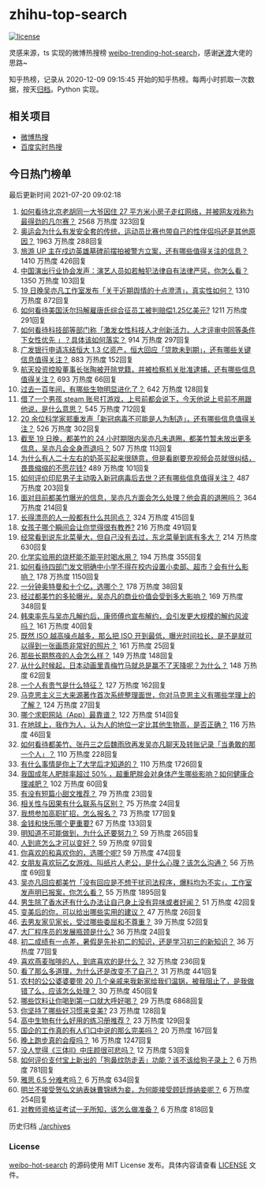 # zhihu-top-search

[![license](https://img.shields.io/github/license/Arrackisarookie/zhihu-top-search)](https://github.com/Arrackisarookie/zhihu-top-search/blob/master/LICENSE)

灵感来源，ts 实现的微博热搜榜 [weibo-trending-hot-search](https://github.com/justjavac/weibo-trending-hot-search)，感谢[迷渡](https://github.com/justjavac)大佬的思路~

知乎热榜，记录从 2020-12-09 09:15:45 开始的知乎热榜。每两小时抓取一次数据，按天[归档](./archives)。Python 实现。

## 相关项目
+ [微博热搜](https://github.com/Arrackisarookie/weibo-hot-search)
+ [百度实时热搜](https://github.com/Arrackisarookie/baidu-hot-search)

## 今日热门榜单

<!-- Rank Begin -->

最后更新时间 2021-07-20 09:02:18

1. [如何看待北京老胡同一大爷因住 27 平方米小房子走红网络，并被网友戏称为最得劲的凡尔赛？](https://www.zhihu.com/question/472763364) 2568 万热度 323回复
1. [奥运会为什么有发安全套的传统，运动员比赛也带自己的性伴侣吗还是其他原因？](https://www.zhihu.com/question/471480817) 1963 万热度 288回复
1. [旅游 UP 主在戍边英雄墓碑前摆拍被警方立案，还有哪些值得关注的信息？](https://www.zhihu.com/question/473122305) 1410 万热度 426回复
1. [中国演出行业协会发声：演艺人员如若触犯法律自有法律严惩，你怎么看？](https://www.zhihu.com/question/473241414) 1350 万热度 103回复
1. [19 日晚吴亦凡工作室发布「关于近期舆情的十点澄清」，真实性如何？](https://www.zhihu.com/question/473270235) 1310 万热度 872回复
1. [如何看待美国沃尔玛解雇唐氏综合征员工被判赔偿1.25亿美元?](https://www.zhihu.com/question/473024466) 1211 万热度 291回复
1. [如何看待科技部等部门称「激发女性科技人才创新活力，人才评审中同等条件下女性优先 」？具体该如何落实？](https://www.zhihu.com/question/473183170) 914 万热度 297回复
1. [广发银行申请冻结恒大 1.3 亿资产，恒大回应「贷款未到期」，还有哪些关键信息值得关注？](https://www.zhihu.com/question/473193941) 883 万热度 152回复
1. [航天投资控股董事长张陶被开除党籍，并被检察机关批准逮捕，还有哪些信息值得关注？](https://www.zhihu.com/question/473261238) 693 万热度 66回复
1. [过去一百年间，有哪些生物明显进化了？](https://www.zhihu.com/question/472023567) 642 万热度 128回复
1. [借了一个男孩 steam 账号打游戏，上号前都会说下，今天他说上号前不用跟他说，是什么意思？](https://www.zhihu.com/question/389364381) 545 万热度 712回复
1. [20 余位科学家郑重发声「新冠病毒不可能是人为制造」，还有哪些信息值得关注？](https://www.zhihu.com/question/472594012) 526 万热度 302回复
1. [截至 19 日晚，都美竹的 24 小时期限内吴亦凡未退圈，都美竹暂未放出更多信息，吴亦凡会全身而退吗？](https://www.zhihu.com/question/473266486) 507 万热度 113回复
1. [为什么有人二十左右的奶茶买起来很随意，但是看剧要充视频会员就很纠结，畏畏缩缩的不愿花钱?](https://www.zhihu.com/question/469288282) 489 万热度 101回复
1. [如何评价印尼男子主动吸入新冠病毒后去世？还有哪些信息值得关注？](https://www.zhihu.com/question/472914984) 487 万热度 203回复
1. [面对目前都美竹曝光的信息，吴亦凡方面会怎么处理？他会真的退圈吗？](https://www.zhihu.com/question/473034206) 364 万热度 214回复
1. [长得漂亮的人一般都有什么共同点？](https://www.zhihu.com/question/470255436) 324 万热度 415回复
1. [女孩子哪个瞬间会让你觉得很有教养?](https://www.zhihu.com/question/364828906) 216 万热度 491回复
1. [经常看到说东北菜量大，但自己没有去过，东北菜量到底有多大？](https://www.zhihu.com/question/469279323) 214 万热度 630回复
1. [化学实验用的烧杯能不能平时喝水用？](https://www.zhihu.com/question/30500379) 194 万热度 355回复
1. [如何看待四部门发文明确中小学不得在校内设置小卖部、超市？会有什么影响？](https://www.zhihu.com/question/472954114) 178 万热度 1150回复
1. [一分钟奥特曼和十个亿，选哪个？](https://www.zhihu.com/question/472319404) 178 万热度 38回复
1. [经过都美竹的多轮曝光，吴亦凡的商业价值会受到多大影响？](https://www.zhihu.com/question/473038380) 169 万热度 348回复
1. [韩束率先与吴亦凡解约后，康师傅也宣布解约，会引发更大规模的解约风波吗？](https://www.zhihu.com/question/473012719) 161 万热度 40回复
1. [既然 ISO 越高噪点越多，那么把 ISO 开到最低，曝光时间拉长，是不是就可以得到一张画质非常好的照片？](https://www.zhihu.com/question/472876923) 161 万热度 25回复
1. [那些长期熬夜的人会怎么样？](https://www.zhihu.com/question/471772400) 149 万热度 148回复
1. [从什么时候起，日本动画里青梅竹马就总是赢不了天降呢？为什么？](https://www.zhihu.com/question/472757190) 148 万热度 62回复
1. [一个人有贵气是什么特征？](https://www.zhihu.com/question/61071183) 127 万热度 162回复
1. [马克思主义三大来源著作首次系统整理面世，你对马克思主义有哪些学理上的了解？](https://www.zhihu.com/question/466294624) 124 万热度 27回复
1. [哪个求职网站（App）最靠谱？](https://www.zhihu.com/question/21383951) 122 万热度 514回复
1. [在地球上，我作为人，认为人的地位一定比其他生物高，是否正确？](https://www.zhihu.com/question/473108260) 116 万热度 46回复
1. [如何看待都美竹、张丹三之后魏雨欣再发吴亦凡聊天及转账记录「当勇敢的那一个人」？](https://www.zhihu.com/question/473149548) 110 万热度 228回复
1. [有什么事情是你上了大学后才知道的？](https://www.zhihu.com/question/355322953) 110 万热度 1726回复
1. [我国成年人肥胖率超过 50% ，超重肥胖会对身体产生哪些影响？如何健康合理减肥？](https://www.zhihu.com/question/472532788) 102 万热度 60回复
1. [有没有短篇小甜文推荐？](https://www.zhihu.com/question/471579661) 79 万热度 23回复
1. [相关性与因果有什么联系与区别？](https://www.zhihu.com/question/40007470) 75 万热度 24回复
1. [我想参加高职扩招，怎么报名？](https://www.zhihu.com/question/458784955) 73 万热度 177回复
1. [金钱和快乐哪个更重要?](https://www.zhihu.com/question/473072543) 67 万热度 133回复
1. [明知道不可能做到，为什么还要努力？](https://www.zhihu.com/question/469861039) 59 万热度 265回复
1. [人到底怎么才可以变好？](https://www.zhihu.com/question/466125585) 59 万热度 97回复
1. [你喜欢的和喜欢你的，选哪个呢?](https://www.zhihu.com/question/469099158) 59 万热度 474回复
1. [女朋友喜欢玩乙女游戏、叫纸片人老公，是什么心理？该怎么沟通？](https://www.zhihu.com/question/472249121) 56 万热度 69回复
1. [吴亦凡回应都美竹「没有回应是不想干扰司法程序，爆料均为不实」，工作室发声明已报案，你怎么看？](https://www.zhihu.com/question/473080467) 55 万热度 1895回复
1. [男生除了香水还有什么办法让自己身上没有异味或者好闻？](https://www.zhihu.com/question/471921149) 51 万热度 42回复
1. [变美后的你，可以给出哪些实用的建议？](https://www.zhihu.com/question/466763464) 47 万热度 26回复
1. [去男友家见家长，受过哪些委屈和不尊重？](https://www.zhihu.com/question/461327564) 39 万热度 52回复
1. [大厂程序员的发展瓶颈是什么?](https://www.zhihu.com/question/470872185) 36 万热度 24回复
1. [初二成绩有一点差，暑假是先补初二的知识，还是学习初三的新知识？](https://www.zhihu.com/question/466647908) 36 万热度 77回复
1. [喜欢燕麦咖啡的人，到底喜欢的是什么？](https://www.zhihu.com/question/436457768) 32 万热度 236回复
1. [看了那么多道理，为什么还是改变不了自己？](https://www.zhihu.com/question/468182183) 31 万热度 441回复
1. [农村的公公婆婆要带 20 几个亲戚来我新家给我们温锅，被我阻止了，是我做错了么，应该怎么处理？](https://www.zhihu.com/question/26730418) 30 万热度 450回复
1. [哪些饮料让你喝到第一口就大呼好喝？](https://www.zhihu.com/question/338195759) 29 万热度 6868回复
1. [你坚持了哪些好习惯来变美?](https://www.zhihu.com/question/441948846) 23 万热度 128回复
1. [高中生物有什么好用的练习册推荐？](https://www.zhihu.com/question/409338461) 23 万热度 129回复
1. [国企的工作真的有人们口中说的那么完美吗？](https://www.zhihu.com/question/471714849) 20 万热度 167回复
1. [晚上跑步真的会瘦吗？](https://www.zhihu.com/question/389149750) 16 万热度 1247回复
1. [没人觉得《三体Ⅱ》中庄颜很可悲吗？](https://www.zhihu.com/question/472579688) 12 万热度 53回复
1. [如何评价支付宝上新出的「狗鼻纹防走丢」功能？该不该给狗子录上？](https://www.zhihu.com/question/472397441) 6 万热度 781回复
1. [雅思 6.5 分难考吗？](https://www.zhihu.com/question/31381445) 6 万热度 634回复
1. [明兰不接受贺弘文纳表妹曹锦绣为妾，为何能接受顾廷烨纳妾呢？](https://www.zhihu.com/question/310572997) 6 万热度 254回复
1. [对教师资格证考试一无所知，该怎么做准备？](https://www.zhihu.com/question/311907248) 6 万热度 818回复
<!-- Rank End -->

历史归档 [./archives](./archives)

### License

[weibo-hot-search](https://github.com/Arrackisarookie/zhihu-top-search) 的源码使用 MIT License 发布。具体内容请查看 [LICENSE](./LICENSE) 文件。

